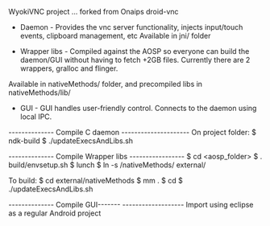WyokiVNC project ... forked from Onaips droid-vnc

- Daemon -
Provides the vnc server functionality, injects input/touch events, clipboard management, etc
Available in jni/ folder

- Wrapper libs -
Compiled against the AOSP so everyone can build the daemon/GUI without having to fetch +2GB files.
Currently there are 2 wrappers, gralloc and flinger.

Available in nativeMethods/ folder, and precompiled libs in nativeMethods/lib/

- GUI - 
GUI handles user-friendly control.
Connects to the daemon using local IPC.

-------------- Compile C daemon ---------------------
On project folder:
  $ ndk-build
  $ ./updateExecsAndLibs.sh

-------------- Compile Wrapper libs -----------------
  $ cd <aosp_folder>
  $ . build/envsetup.sh
  $ lunch
  $ ln -s <droid-vnc-folder>/nativeMethods/ external/

To build:
  $ cd external/nativeMethods
  $ mm .
  $ cd <droid-vnc-folder>
  $ ./updateExecsAndLibs.sh

-------------- Compile GUI------- -------------------
Import using eclipse as a regular Android project
